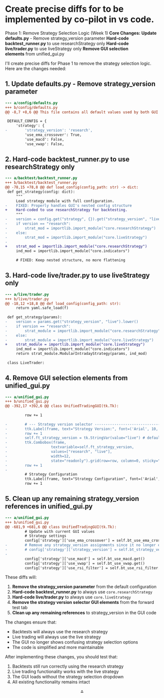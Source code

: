 
# Create precise diffs for to  be implemented by co-pilot in vs code.

Phase 1: Remove Strategy Selection Logic (Week 1)
**Core Changes:**
**Update defaults.py** - Remove strategy\_version parameter
**Hard-code backtest\_runner.py** to use researchStrategy only
**Hard-code live/trader.py** to use liveStrategy only
**Remove GUI selection elements** from unified\_gui.py

I'll create precise diffs for Phase 1 to remove the strategy selection logic. Here are the changes needed:

## 1. Update defaults.py - Remove strategy_version parameter

```diff
--- a/config/defaults.py
+++ b/config/defaults.py
@@ -8,7 +8,6 @@ This file contains all default values used by both GUI and non-GUI components.
 
 DEFAULT_CONFIG = {
     'strategy': {
-        'strategy_version': 'research',
         'use_ema_crossover': True,
         'use_macd': False,
         'use_vwap': False,
```


## 2. Hard-code backtest_runner.py to use researchStrategy only

```diff
--- a/backtest/backtest_runner.py
+++ b/backtest/backtest_runner.py
@@ -78,15 +78,8 @@ def load_config(config_path: str) -> dict:
 def get_strategy(config: dict):
     """
     Load strategy module with full configuration.
-    FIXED: Properly handles GUI's nested config structure
+    Hard-coded to use researchStrategy for backtesting.
     """
-    version = config.get("strategy", {}).get("strategy_version", "live").lower()
-    if version == "research":
-        strat_mod = importlib.import_module("core.researchStrategy")
-    else:
-        strat_mod = importlib.import_module("core.liveStrategy")
-    
+    strat_mod = importlib.import_module("core.researchStrategy")
     ind_mod = importlib.import_module("core.indicators")
 
     # FIXED: Keep nested structure, no more flattening
```


## 3. Hard-code live/trader.py to use liveStrategy only

```diff
--- a/live/trader.py
+++ b/live/trader.py
@@ -18,12 +18,8 @@ def load_config(config_path: str):
     return yaml.safe_load(f)
 
 def get_strategy(params):
-    version = params.get("strategy_version", "live").lower()
-    if version == "research":
-        strat_module = importlib.import_module("core.researchStrategy")
-    else:
-        strat_module = importlib.import_module("core.liveStrategy")
+    strat_module = importlib.import_module("core.liveStrategy")
     ind_mod = importlib.import_module("core.indicators")
     return strat_module.ModularIntradayStrategy(params, ind_mod)
 
 class LiveTrader:
```


## 4. Remove GUI selection elements from unified_gui.py

```diff
--- a/unified_gui.py
+++ b/unified_gui.py
@@ -392,17 +392,6 @@ class UnifiedTradingGUI(tk.Tk):
         
         row += 1
         
-        # --- Strategy version selector ---------------------------------
-        ttk.Label(frame, text="Strategy Version:", font=('Arial', 10, 'bold')).grid(row=row, column=0, sticky="w", padx=5, pady=(10,2))
-        row += 1
-        self.ft_strategy_version = tk.StringVar(value="live") # default for forward test
-        ttk.Combobox(frame,
-                    textvariable=self.ft_strategy_version,
-                    values=["research", "live"],
-                    width=12,
-                    state="readonly").grid(row=row, column=0, sticky="w", padx=5, pady=2)
-        row += 1
-        
         # Strategy Configuration
         ttk.Label(frame, text="Strategy Configuration", font=('Arial', 12, 'bold')).grid(row=row, column=0, columnspan=3, sticky="w", pady=(15,5))
         row += 1
```


## 5. Clean up any remaining strategy_version references in unified_gui.py

```diff
--- a/unified_gui.py
+++ b/unified_gui.py
@@ -681,9 +681,6 @@ class UnifiedTradingGUI(tk.Tk):
         # Update with current GUI values
         # Strategy settings
         config['strategy']['use_ema_crossover'] = self.bt_use_ema_crossover.get()
-        # Remove any strategy_version assignments since it no longer exists
-        # config['strategy']['strategy_version'] = self.bt_strategy_version.get() # REMOVE THIS LINE
-        
         config['strategy']['use_macd'] = self.bt_use_macd.get()
         config['strategy']['use_vwap'] = self.bt_use_vwap.get()
         config['strategy']['use_rsi_filter'] = self.bt_use_rsi_filter.get()
```

These diffs will:

1. **Remove the strategy_version parameter** from the default configuration
2. **Hard-code backtest_runner.py** to always use `core.researchStrategy`
3. **Hard-code live/trader.py** to always use `core.liveStrategy`
4. **Remove the strategy version selector GUI elements** from the forward test tab
5. **Clean up any remaining references** to strategy_version in the GUI code

The changes ensure that:

- Backtests will always use the research strategy
- Live trading will always use the live strategy
- The GUI no longer shows confusing strategy selection options
- The code is simplified and more maintainable

After implementing these changes, you should test that:

1. Backtests still run correctly using the research strategy
2. Live trading functionality works with the live strategy
3. The GUI loads without the strategy selection dropdown
4. All existing functionality remains intact

<div style="text-align: center">⁂</div>

[^1]: cache_manager.py

[^2]: config_helper.py

[^3]: config_loader.py

[^4]: logger_setup.py

[^5]: logging_utils.py

[^6]: simple_loader.py

[^7]: time_utils.py

[^8]: broker_adapter.py

[^9]: login.py

[^10]: trader.py

[^11]: websocket_stream.py

[^12]: unified_gui.py

[^13]: indicators.py

[^14]: liveStrategy.py

[^15]: position_manager.py

[^16]: researchStrategy.py

[^17]: defaults.py

[^18]: backtest_runner.py

[^19]: results.py

